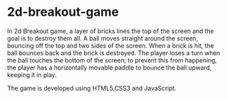 # 2d-breakout-game

In 2d Breakout game, a layer of bricks lines the top of the screen and the goal is to destroy them all. A ball moves straight around the screen, bouncing off the top and two sides of the screen. When a brick is hit, the ball bounces back and the brick is destroyed. The player loses a turn when the ball touches the bottom of the screen; to prevent this from happening, the player has a horizontally movable paddle to bounce the ball upward, keeping it in play.

The game is developed using HTML5,CSS3 and JavaScript. 

